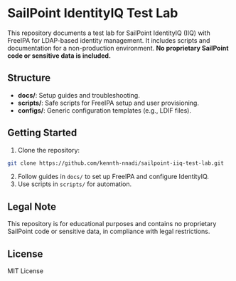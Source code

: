 # SailPoint IdentityIQ Test Lab

This repository documents a test lab for SailPoint IdentityIQ (IIQ) with FreeIPA for LDAP-based identity management. It includes scripts and documentation for a non-production environment. **No proprietary SailPoint code or sensitive data is included.**

## Structure
- **docs/**: Setup guides and troubleshooting.
- **scripts/**: Safe scripts for FreeIPA setup and user provisioning.
- **configs/**: Generic configuration templates (e.g., LDIF files).

## Getting Started
1. Clone the repository:
```bash
git clone https://github.com/kennth-nnadi/sailpoint-iiq-test-lab.git
```
2. Follow guides in `docs/` to set up FreeIPA and configure IdentityIQ.
3. Use scripts in `scripts/` for automation.

## Legal Note
This repository is for educational purposes and contains no proprietary SailPoint code or sensitive data, in compliance with legal restrictions.

## License
MIT License
